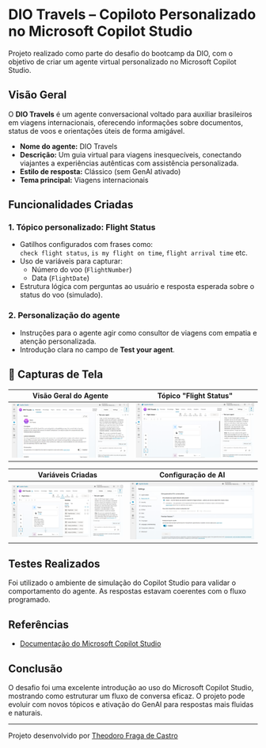 # **DIO Travels – Copiloto Personalizado no Microsoft Copilot Studio**

Projeto realizado como parte do desafio do bootcamp da DIO, com o objetivo de criar um agente virtual personalizado no Microsoft Copilot Studio.

## Visão Geral

O **DIO Travels** é um agente conversacional voltado para auxiliar brasileiros em viagens internacionais, oferecendo informações sobre documentos, status de voos e orientações úteis de forma amigável.

- **Nome do agente:** DIO Travels  
- **Descrição:** Um guia virtual para viagens inesquecíveis, conectando viajantes a experiências autênticas com assistência personalizada.  
- **Estilo de resposta:** Clássico (sem GenAI ativado)  
- **Tema principal:** Viagens internacionais  

##  Funcionalidades Criadas

### 1. Tópico personalizado: **Flight Status**
- Gatilhos configurados com frases como:  
  `check flight status`, `is my flight on time`, `flight arrival time` etc.
- Uso de variáveis para capturar:
  - Número do voo (`FlightNumber`)
  - Data (`FlightDate`)
- Estrutura lógica com perguntas ao usuário e resposta esperada sobre o status do voo (simulado).

### 2. Personalização do agente
- Instruções para o agente agir como consultor de viagens com empatia e atenção personalizada.
- Introdução clara no campo de **Test your agent**.

## 📸 Capturas de Tela

| Visão Geral do Agente | Tópico "Flight Status" |
|-----------------------|------------------------|
| ![Overview](https://github.com/tedtheotheodoro/dio-copilot-2/blob/main/overwiew.png) | ![Flight Status](https://github.com/tedtheotheodoro/dio-copilot-2/blob/main/flight-status.png) |

| Variáveis Criadas | Configuração de AI |
|------------------|---------------------|
| ![Variables](https://github.com/tedtheotheodoro/dio-copilot-2/blob/main/variables.png) | ![AI Settings](https://github.com/tedtheotheodoro/dio-copilot-2/blob/main/ai-settings.png) |

## Testes Realizados

Foi utilizado o ambiente de simulação do Copilot Studio para validar o comportamento do agente. As respostas estavam coerentes com o fluxo programado.

## Referências

- [Documentação do Microsoft Copilot Studio](https://learn.microsoft.com/pt-br/microsoft-copilot-studio/)

## Conclusão

O desafio foi uma excelente introdução ao uso do Microsoft Copilot Studio, mostrando como estruturar um fluxo de conversa eficaz. O projeto pode evoluir com novos tópicos e ativação do GenAI para respostas mais fluidas e naturais.

---

Projeto desenvolvido por [Theodoro Fraga de Castro](http://linkedin.com/in/theodoro-fraga-b3602332b/)
